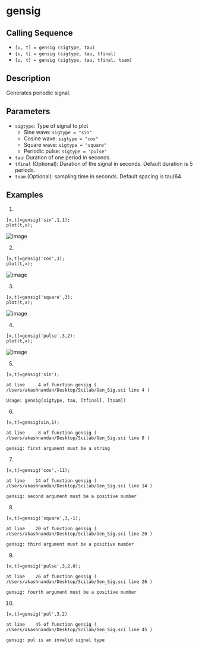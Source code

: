 # gensig
## Calling Sequence
- `[u, t] = gensig (sigtype, tau)`
- `[u, t] = gensig (sigtype, tau, tfinal)`
- `[u, t] = gensig (sigtype, tau, tfinal, tsam)`

## Description
Generates periodic signal.

## Parameters
- `sigtype`: Type of signal to plot
    - Sine wave: `sigtype = "sin"`
    - Cosine wave: `sigtype = "cos"`
    - Square wave: `sigtype = "square"`
    - Periodic pulse: `sigtype = "pulse"`
- `tau`: Duration of one period in seconds.
- `tfinal` (Optional): Duration of the signal in seconds. Default duration is 5 periods.
- `tsam` (Optional): sampling time in seconds. Default spacing is tau/64.

## Examples
1.
```
[x,t]=gensig('sin',1,1);
plot(t,x);
```
![image](https://github.com/user-attachments/assets/8cc6d4ad-c194-4bb6-985a-2ea4acded40f)
  
2.
```
[x,t]=gensig('cos',3);
plot(t,x);
```
![image](https://github.com/user-attachments/assets/0f67c1fb-0775-4242-ba6c-171bea244358)

3.
```
[x,t]=gensig('square',3);
plot(t,x);
```
![image](https://github.com/user-attachments/assets/31538433-e134-4e9f-acf2-7d62e0f5cab7)

4.
```
[x,t]=gensig('pulse',3,2);
plot(t,x);
```
![image](https://github.com/user-attachments/assets/e09363f8-47ba-4e7e-b197-9beb9082854f)

5. 
```
[x,t]=gensig('sin');
```
```
at line     4 of function gensig ( /Users/akashnandan/Desktop/Scilab/Gen_Sig.sci line 4 )

Usage: gensig(sigtype, tau, [tfinal], [tsam])
```

6.
```
[x,t]=gensig(sin,1);
```
```
at line     8 of function gensig ( /Users/akashnandan/Desktop/Scilab/Gen_Sig.sci line 8 )

gensig: first argument must be a string
```

7.
```
[x,t]=gensig('cos',-11);
```
```
at line    14 of function gensig ( /Users/akashnandan/Desktop/Scilab/Gen_Sig.sci line 14 )

gensig: second argument must be a positive number
```

8.
```
[x,t]=gensig('square',3,-1);
```
```
at line    20 of function gensig ( /Users/akashnandan/Desktop/Scilab/Gen_Sig.sci line 20 )

gensig: third argument must be a positive number
```

9.
```
[x,t]=gensig('pulse',3,2,0);
```
```
at line    26 of function gensig ( /Users/akashnandan/Desktop/Scilab/Gen_Sig.sci line 26 )

gensig: fourth argument must be a positive number
```

10.
```
[x,t]=gensig('pul',3,2)
```
```
at line    45 of function gensig ( /Users/akashnandan/Desktop/Scilab/Gen_Sig.sci line 45 )

gensig: pul is an invalid signal type
```
